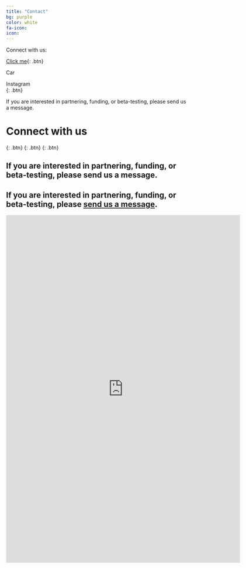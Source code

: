 ```yaml
---
title: "Contact"
bg: purple
color: white
fa-icon:
icon:
---
```


Connect with us:

[Click me](http://www.google.com){: .btn}   

Car    
<i class="fa fa-car"></i>  

Instagram    
[<i class="fa fa-instagram"></i>](https://www.instagram.com/novvacup/){: .btn}


If you are interested in partnering, funding, or beta-testing, please send us a message.


# Connect with us
[<i class="fa fa-instagram"></i>](https://www.instagram.com/novvacup/){: .btn}
[<i class="fa fa-facebook"></i>](https://www.facebook.com/novvabio/){: .btn}
[<i class="fa fa-twitter"></i>](https://twitter.com/novvacup){: .btn}


## If you are interested in partnering, funding, or beta-testing, please send us a message.

## If you are interested in partnering, funding, or beta-testing, please [send us a message](https://docs.google.com/forms/d/e/1FAIpQLScifzJhdLoxMJzQrzW_PpSoTOmboWwSMAXXlHY0mqgGV0uW4w/viewform?usp=sf_link).

<iframe src="https://docs.google.com/forms/d/e/1FAIpQLScifzJhdLoxMJzQrzW_PpSoTOmboWwSMAXXlHY0mqgGV0uW4w/viewform?embedded=true" width="640" height="950" frameborder="0" marginheight="0" marginwidth="0">Loading…</iframe>
